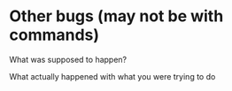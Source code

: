 # Other bugs (may not be with commands)

What was supposed to happen?

What actually happened with what you were trying to do
